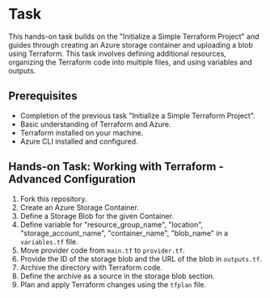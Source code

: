 # Task 

This hands-on task builds on the "Initialize a Simple Terraform Project" and guides through creating an Azure storage container and uploading a blob using Terraform. This task involves defining additional resources, organizing the Terraform code into multiple files, and using variables and outputs.

## Prerequisites

- Completion of the previous task "Initialize a Simple Terraform Project".
- Basic understanding of Terraform and Azure.
- Terraform installed on your machine.
- Azure CLI installed and configured.

## Hands-on Task: Working with Terraform - Advanced Configuration
1. Fork this repository.
2. Create an Azure Storage Container.
3. Define a Storage Blob for the given Container.
4. Define variable for "resource_group_name", "location", "storage_account_name", "container_name", "blob_name" in a `variables.tf` file.
5. Move provider code from `main.tf` to `provider.tf`.
6. Provide the ID of the storage blob and the URL of the blob in `outputs.tf`.
7. Archive the directory with Terraform code.
8. Define the archive as a source in the storage blob section.
9. Plan and apply Terraform changes using the `tfplan` file.
